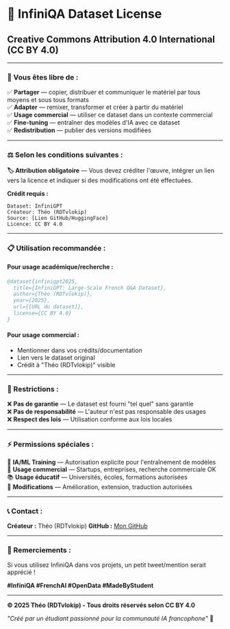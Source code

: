 # 📜 InfiniQA Dataset License

## **Creative Commons Attribution 4.0 International (CC BY 4.0)**

---

### **🎯 Vous êtes libre de :**

✅ **Partager** — copier, distribuer et communiquer le matériel par tous moyens et sous tous formats  
✅ **Adapter** — remixer, transformer et créer à partir du matériel  
✅ **Usage commercial** — utiliser ce dataset dans un contexte commercial  
✅ **Fine-tuning** — entraîner des modèles d'IA avec ce dataset  
✅ **Redistribution** — publier des versions modifiées  

---

### **⚖️ Selon les conditions suivantes :**

**🏷️ Attribution obligatoire** — Vous devez créditer l'œuvre, intégrer un lien vers la licence et indiquer si des modifications ont été effectuées.

**Crédit requis :**
```
Dataset: InfiniGPT
Créateur: Théo (RDTvlokip)
Source: [Lien GitHub/HuggingFace]
Licence: CC BY 4.0
```

---

### **📋 Utilisation recommandée :**

#### **Pour usage académique/recherche :**
```bibtex
@dataset{infinigpt2025,
  title={InfiniGPT: Large-Scale French Q&A Dataset},
  author={Théo (RDTvlokip)},
  year={2025},
  url={[URL du dataset]},
  license={CC BY 4.0}
}
```

#### **Pour usage commercial :**
- Mentionner dans vos crédits/documentation
- Lien vers le dataset original
- Crédit à "Théo (RDTvlokip)" visible

---

### **🚫 Restrictions :**

❌ **Pas de garantie** — Le dataset est fourni "tel quel" sans garantie  
❌ **Pas de responsabilité** — L'auteur n'est pas responsable des usages  
❌ **Respect des lois** — Utilisation conforme aux lois locales  

---

### **⚡ Permissions spéciales :**

🤖 **IA/ML Training** — Autorisation explicite pour l'entraînement de modèles  
🏢 **Usage commercial** — Startups, entreprises, recherche commerciale OK  
📚 **Usage éducatif** — Universités, écoles, formations autorisées  
🔄 **Modifications** — Amélioration, extension, traduction autorisées  

---

### **📞 Contact :**

**Créateur :** Théo (RDTvlokip)
**GitHub :** [Mon GitHub](https://github.com/RDTvlokip)

---

### **🎉 Remerciements :**

Si vous utilisez InfiniQA dans vos projets, un petit tweet/mention serait apprécié ! 

**#InfiniQA #FrenchAI #OpenData #MadeByStudent**

---

**© 2025 Théo (RDTvlokip) - Tous droits réservés selon CC BY 4.0**

*"Créé par un étudiant passionné pour la communauté IA francophone"* 🚀
